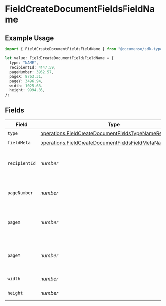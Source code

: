 # FieldCreateDocumentFieldsFieldName

## Example Usage

```typescript
import { FieldCreateDocumentFieldsFieldName } from "@documenso/sdk-typescript/models/operations";

let value: FieldCreateDocumentFieldsFieldName = {
  type: "NAME",
  recipientId: 4447.59,
  pageNumber: 3962.57,
  pageX: 8763.31,
  pageY: 3496.94,
  width: 1025.63,
  height: 9994.86,
};
```

## Fields

| Field                                                                                                                                | Type                                                                                                                                 | Required                                                                                                                             | Description                                                                                                                          |
| ------------------------------------------------------------------------------------------------------------------------------------ | ------------------------------------------------------------------------------------------------------------------------------------ | ------------------------------------------------------------------------------------------------------------------------------------ | ------------------------------------------------------------------------------------------------------------------------------------ |
| `type`                                                                                                                               | [operations.FieldCreateDocumentFieldsTypeNameRequest1](../../models/operations/fieldcreatedocumentfieldstypenamerequest1.md)         | :heavy_check_mark:                                                                                                                   | N/A                                                                                                                                  |
| `fieldMeta`                                                                                                                          | [operations.FieldCreateDocumentFieldsFieldMetaNameRequest](../../models/operations/fieldcreatedocumentfieldsfieldmetanamerequest.md) | :heavy_minus_sign:                                                                                                                   | N/A                                                                                                                                  |
| `recipientId`                                                                                                                        | *number*                                                                                                                             | :heavy_check_mark:                                                                                                                   | The ID of the recipient to create the field for.                                                                                     |
| `pageNumber`                                                                                                                         | *number*                                                                                                                             | :heavy_check_mark:                                                                                                                   | The page number the field will be on.                                                                                                |
| `pageX`                                                                                                                              | *number*                                                                                                                             | :heavy_check_mark:                                                                                                                   | The X coordinate of where the field will be placed.                                                                                  |
| `pageY`                                                                                                                              | *number*                                                                                                                             | :heavy_check_mark:                                                                                                                   | The Y coordinate of where the field will be placed.                                                                                  |
| `width`                                                                                                                              | *number*                                                                                                                             | :heavy_check_mark:                                                                                                                   | The width of the field.                                                                                                              |
| `height`                                                                                                                             | *number*                                                                                                                             | :heavy_check_mark:                                                                                                                   | The height of the field.                                                                                                             |